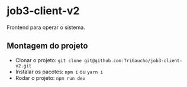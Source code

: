 # job3-client-v2
Frontend para operar o sistema.

## Montagem do projeto
* Clonar o projeto: `git clone git@github.com:TriGaucho/job3-client-v2.git`
* Instalar os pacotes: `npm i` ou `yarn i`
* Rodar o projeto: `npm run dev`

